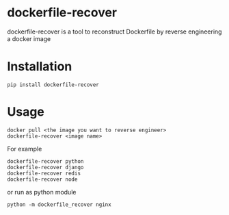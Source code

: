 # dockerfile-recover
dockerfile-recover is a tool to reconstruct Dockerfile by reverse engineering a docker image

# Installation
```
pip install dockerfile-recover
```

# Usage

```
docker pull <the image you want to reverse engineer>
dockerfile-recover <image name>
```
For example
```
dockerfile-recover python
dockerfile-recover django
dockerfile-recover redis
dockerfile-recover node
```

or run as python module
```
python -m dockerfile_recover nginx
```
